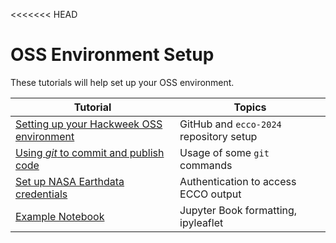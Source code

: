 <<<<<<< HEAD
# OSS Environment Setup

These tutorials will help set up your OSS environment.

| Tutorial | Topics |
| -  | - |
| [Setting up your Hackweek OSS environment](./oss_setup/oss_initial_repo.ipynb) | GitHub and `ecco-2024` repository setup |
| [Using *git* to commit and publish code](./oss_setup/Working_with_git.ipynb) | Usage of some `git` commands |
| [Set up NASA Earthdata credentials](./oss_setup/Earthdata_credentials.ipynb) | Authentication to access ECCO output |
| [Example Notebook](./example/tutorial-notebook.ipynb) | Jupyter Book formatting, ipyleaflet | n/a |  Not recorded |
